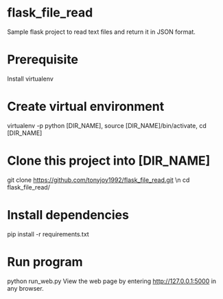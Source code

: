 # flask_file_read
Sample flask project to read text files and return it in JSON format.

# Prerequisite
Install virtualenv

# Create virtual environment
virtualenv -p python [DIR_NAME], 
source [DIR_NAME]/bin/activate, 
cd [DIR_NAME]

# Clone this project into [DIR_NAME]
git clone https://github.com/tonyjoy1992/flask_file_read.git \n
cd flask_file_read/

# Install dependencies
pip install -r requirements.txt

# Run program
python run_web.py
View the web page by entering http://127.0.0.1:5000 in any browser.
